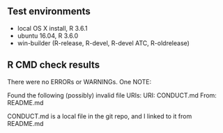 ## Test environments
* local OS X install, R 3.6.1
* ubuntu 16.04, R 3.6.0
* win-builder (R-release, R-devel, R-devel ATC, R-oldrelease)

## R CMD check results
There were no ERRORs or WARNINGs.  One NOTE:

Found the following (possibly) invalid file URIs:
  URI: CONDUCT.md
    From: README.md

CONDUCT.md is a local file in the git repo, and I linked to it from README.md
